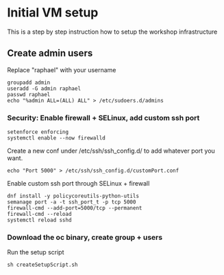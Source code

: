 # Initial VM setup

This is a step by step instruction how to setup the workshop infrastructure

## Create admin users

Replace "raphael" with your username

```
groupadd admin
useradd -G admin raphael
passwd raphael
echo "%admin ALL=(ALL) ALL" > /etc/sudoers.d/admins
```

### Security: Enable firewall + SELinux, add custom ssh port

```
setenforce enforcing
systemctl enable --now firewalld
```

Create a new conf under /etc/ssh/ssh_config.d/ to add whatever port you want.

```
echo "Port 5000" > /etc/ssh/ssh_config.d/customPort.conf
```

Enable custom ssh port through SELinux + firewall

```
dnf install -y policycoreutils-python-utils
semanage port -a -t ssh_port_t -p tcp 5000
firewall-cmd --add-port=5000/tcp --permanent
firewall-cmd --reload
systemctl reload sshd
```

### Download the oc binary, create group + users

Run the setup script

```
sh createSetupScript.sh
```
